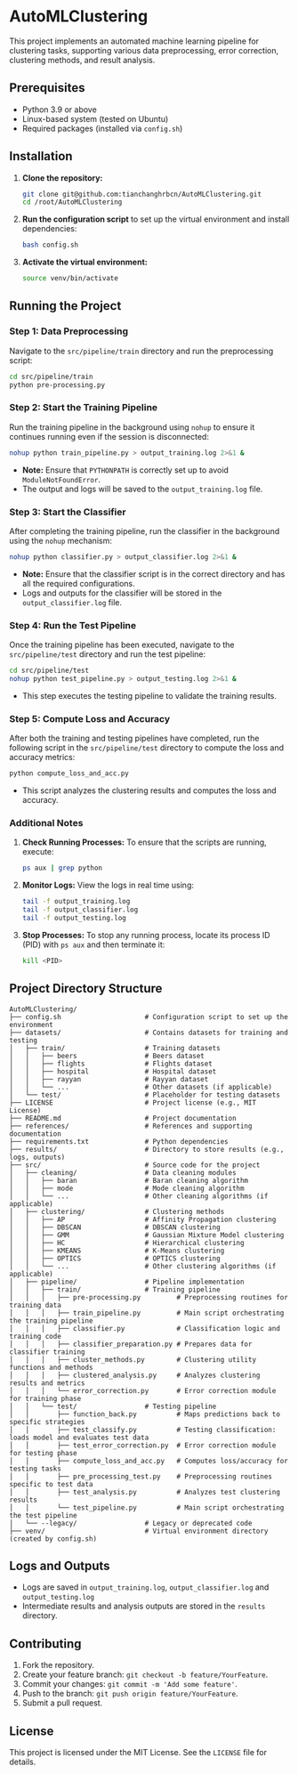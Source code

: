 # AutoMLClustering

This project implements an automated machine learning pipeline for clustering tasks, supporting various data preprocessing, error correction, clustering methods, and result analysis.

## Prerequisites

- Python 3.9 or above
- Linux-based system (tested on Ubuntu)
- Required packages (installed via `config.sh`)

## Installation

1. **Clone the repository:**

   ```bash
   git clone git@github.com:tianchanghrbcn/AutoMLClustering.git
   cd /root/AutoMLClustering
   ```

2. **Run the configuration script** to set up the virtual environment and install dependencies:

   ```bash
   bash config.sh
   ```

3. **Activate the virtual environment:**

   ```bash
   source venv/bin/activate
   ```

## Running the Project

### Step 1: Data Preprocessing
Navigate to the `src/pipeline/train` directory and run the preprocessing script:

```bash
cd src/pipeline/train
python pre-processing.py
```

### Step 2: Start the Training Pipeline
Run the training pipeline in the background using `nohup` to ensure it continues running even if the session is disconnected:

```bash
nohup python train_pipeline.py > output_training.log 2>&1 &
```

- **Note:** Ensure that `PYTHONPATH` is correctly set up to avoid `ModuleNotFoundError`.
- The output and logs will be saved to the `output_training.log` file.

### Step 3: Start the Classifier
After completing the training pipeline, run the classifier in the background using the `nohup` mechanism:

```bash
nohup python classifier.py > output_classifier.log 2>&1 &
```

- **Note:** Ensure that the classifier script is in the correct directory and has all the required configurations.
- Logs and outputs for the classifier will be stored in the `output_classifier.log` file.

### Step 4: Run the Test Pipeline
Once the training pipeline has been executed, navigate to the `src/pipeline/test` directory and run the test pipeline:

```bash
cd src/pipeline/test
nohup python test_pipeline.py > output_testing.log 2>&1 &
```

- This step executes the testing pipeline to validate the training results.

### Step 5: Compute Loss and Accuracy
After both the training and testing pipelines have completed, run the following script in the `src/pipeline/test` directory to compute the loss and accuracy metrics:

```bash
python compute_loss_and_acc.py
```

- This script analyzes the clustering results and computes the loss and accuracy.

### Additional Notes

1. **Check Running Processes:**
   To ensure that the scripts are running, execute:
   ```bash
   ps aux | grep python
   ```

2. **Monitor Logs:**
   View the logs in real time using:
   ```bash
   tail -f output_training.log
   tail -f output_classifier.log
   tail -f output_testing.log
   ```

3. **Stop Processes:**
   To stop any running process, locate its process ID (PID) with `ps aux` and then terminate it:
   ```bash
   kill <PID>
   ```

## Project Directory Structure

```plaintext
AutoMLClustering/
├── config.sh                     # Configuration script to set up the environment
├── datasets/                     # Contains datasets for training and testing
│   ├── train/                    # Training datasets
│   │   ├── beers                 # Beers dataset
│   │   ├── flights               # Flights dataset
│   │   ├── hospital              # Hospital dataset
│   │   ├── rayyan                # Rayyan dataset
│   │   └── ...                   # Other datasets (if applicable)
│   └── test/                     # Placeholder for testing datasets
├── LICENSE                       # Project license (e.g., MIT License)
├── README.md                     # Project documentation
├── references/                   # References and supporting documentation
├── requirements.txt              # Python dependencies
├── results/                      # Directory to store results (e.g., logs, outputs)
├── src/                          # Source code for the project
│   ├── cleaning/                 # Data cleaning modules
│   │   ├── baran                 # Baran cleaning algorithm
│   │   ├── mode                  # Mode cleaning algorithm
│   │   └── ...                   # Other cleaning algorithms (if applicable)
│   ├── clustering/               # Clustering methods
│   │   ├── AP                    # Affinity Propagation clustering
│   │   ├── DBSCAN                # DBSCAN clustering
│   │   ├── GMM                   # Gaussian Mixture Model clustering
│   │   ├── HC                    # Hierarchical clustering
│   │   ├── KMEANS                # K-Means clustering
│   │   ├── OPTICS                # OPTICS clustering
│   │   └── ...                   # Other clustering algorithms (if applicable)
│   ├── pipeline/                 # Pipeline implementation
│   │   ├── train/                # Training pipeline
│   │   │   ├── pre-processing.py         # Preprocessing routines for training data
│   │   │   ├── train_pipeline.py         # Main script orchestrating the training pipeline
│   │   │   ├── classifier.py             # Classification logic and training code
│   │   │   ├── classifier_preparation.py # Prepares data for classifier training
│   │   │   ├── cluster_methods.py        # Clustering utility functions and methods
│   │   │   ├── clustered_analysis.py     # Analyzes clustering results and metrics
│   │   │   └── error_correction.py       # Error correction module for training phase
│   │   └── test/                 # Testing pipeline
│   │       ├── function_back.py          # Maps predictions back to specific strategies
│   │       ├── test_classify.py          # Testing classification: loads model and evaluates test data
│   │       ├── test_error_correction.py  # Error correction module for testing phase
│   │       ├── compute_loss_and_acc.py   # Computes loss/accuracy for testing tasks
│   │       ├── pre_processing_test.py    # Preprocessing routines specific to test data
│   │       ├── test_analysis.py          # Analyzes test clustering results
│   │       └── test_pipeline.py          # Main script orchestrating the test pipeline
│   └── --legacy/                 # Legacy or deprecated code
├── venv/                         # Virtual environment directory (created by config.sh)
```

## Logs and Outputs

- Logs are saved in `output_training.log`, `output_classifier.log` and `output_testing.log`
- Intermediate results and analysis outputs are stored in the `results` directory.

## Contributing

1. Fork the repository.
2. Create your feature branch: `git checkout -b feature/YourFeature`.
3. Commit your changes: `git commit -m 'Add some feature'`.
4. Push to the branch: `git push origin feature/YourFeature`.
5. Submit a pull request.

## License

This project is licensed under the MIT License. See the `LICENSE` file for details.
```
